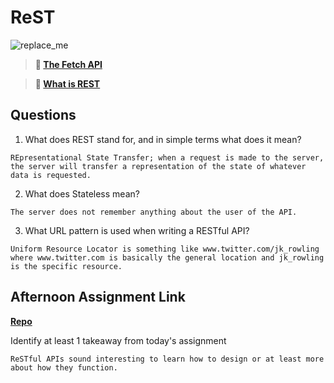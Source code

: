 # ReST

![replace_me](https://codeworks.blob.core.windows.net/public/assets/img/illustrations/placeholder.svg)

> **📖 [The Fetch API](https://codeworksacademy.com/fs-student-guide/resources/wk4/04-Fetch)**

> **📖 [What is REST](https://codeworksacademy.com/fs-student-guide/resources/wk4/05-REST.html)**

## Questions

1. What does REST stand for, and in simple terms what does it mean?
```
REpresentational State Transfer; when a request is made to the server, the server will transfer a representation of the state of whatever data is requested.
```
2. What does Stateless mean?
```
The server does not remember anything about the user of the API.
```
3. What URL pattern is used when writing a RESTful API?
```
Uniform Resource Locator is something like www.twitter.com/jk_rowling where www.twitter.com is basically the general location and jk_rowling is the specific resource.
```
## Afternoon Assignment Link

**[Repo](https://github.com/coombsab/bcw-gifted)**

Identify at least 1 takeaway from today's assignment
```
ReSTful APIs sound interesting to learn how to design or at least more about how they function.
```
